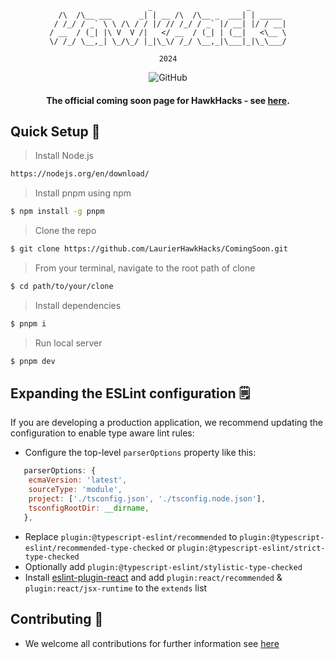 <div align="center">

```
                      _                     _        
  /\  /\__ ___      _| | __ /\  /\__ _  ___| | _____ 
 / /_/ / _` \ \ /\ / / |/ // /_/ / _` |/ __| |/ / __|
/ __  / (_| |\ V  V /|   </ __  / (_| | (__|   <\__ \
\/ /_/ \__,_| \_/\_/ |_|\_\/ /_/ \__,_|\___|_|\_\___/

2024

```
                                                     
![GitHub](https://img.shields.io/github/license/LaurierHawkHacks/ComingSoon?style=flat-square)

#### The official coming soon page for HawkHacks - see [here](https://hawkhacks.ca).


</div>


## Quick Setup :hammer:

> Install Node.js
```sh
https://nodejs.org/en/download/
```

> Install pnpm using npm
```sh
$ npm install -g pnpm
```

> Clone the repo
```sh
$ git clone https://github.com/LaurierHawkHacks/ComingSoon.git
```

> From your terminal, navigate to the root path of clone
```sh
$ cd path/to/your/clone
```

> Install dependencies
```sh
$ pnpm i
```

> Run local server
```sh
$ pnpm dev
```

## Expanding the ESLint configuration 🗒️

If you are developing a production application, we recommend updating the configuration to enable type aware lint rules:

- Configure the top-level `parserOptions` property like this:

```js
   parserOptions: {
    ecmaVersion: 'latest',
    sourceType: 'module',
    project: ['./tsconfig.json', './tsconfig.node.json'],
    tsconfigRootDir: __dirname,
   },
```

- Replace `plugin:@typescript-eslint/recommended` to `plugin:@typescript-eslint/recommended-type-checked` or `plugin:@typescript-eslint/strict-type-checked`
- Optionally add `plugin:@typescript-eslint/stylistic-type-checked`
- Install [eslint-plugin-react](https://github.com/jsx-eslint/eslint-plugin-react) and add `plugin:react/recommended` & `plugin:react/jsx-runtime` to the `extends` list

## Contributing 🥇
- We welcome all contributions for further information see [here](https://github.com/LaurierHawkHacks/ComingSoon/blob/main/CONTRIBUTING.md)
